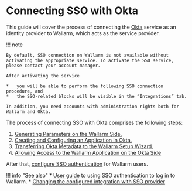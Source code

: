 #   Connecting SSO with Okta

[doc-setup-sp]:                     setup-sp.md
[doc-setup-idp]:                    setup-idp.md    
[doc-metadata-transfer]:            metadata-transfer.md
[doc-allow-access-to-wl]:           allow-access-to-wl.md

[doc-user-sso-guide]:               ../../../../user-guides/use-sso.md

[doc-employ-sso]:                   ../employ-user-auth.md
[doc-disable-sso]:                  ../change-sso-provider.md

[link-okta]:                        https://www.okta.com/

This guide will cover the process of connecting the [Okta][link-okta] service as an identity provider to Wallarm, which acts as the service provider.

!!! note

    By default, SSO connection on Wallarm is not available without activating the appropriate service. To activate the SSO service, please contact your account manager.
    
    After activating the service
    
    *   you will be able to perform the following SSO connection procedure, and
    *   the SSO-related blocks will be visible in the “Integrations” tab.
    
    In addition, you need accounts with administration rights both for Wallarm and Okta.

The process of connecting SSO with Okta comprises the following steps:
1.  [Generating Parameters on the Wallarm Side.][doc-setup-sp]
2.  [Creating and Configuring an Application in Okta.][doc-setup-idp]
3.  [Transferring Okta Metadata to the Wallarm Setup Wizard.][doc-metadata-transfer]
4.  [Allowing Access to the Wallarm Application on the Okta Side][doc-allow-access-to-wl]

After that, [configure SSO authentication][doc-employ-sso] for Wallarm users.

!!! info "See also"
    *   [User guide][doc-user-sso-guide] to using SSO authentication to log in to Wallarm.
    *   [Changing the configured integration with SSO provider][doc-disable-sso]